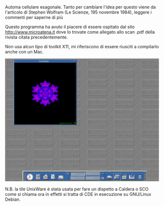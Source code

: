 Automa cellulare esagonale. Tanto per cambiare l'idea per questo
viene da l'articolo di Stephen Wolfram (Le Scienze, 195 novembre 1984), leggere i commenti per saperne di più

Questo programma ha avuto il piacere di essere ospitato dal sito
http://www.microatena.it dove lo trovate come allegato allo scan
.pdf della rivista citata precedentemente.

Non usa alcun tipo di toolkit X11, mi riferiscono di essere riusciti
a compilarlo anche con un Mac.

![snowflake](https://github.com/MarcoVerpelli/Sorgenti-C/blob/master/snowflake/snowflake.png)

N.B. la tile UnixWare è stata usata per fare un dispetto a Caldera o SCO come si chiama ora
in effetti si tratta di CDE in esecuzione su GNU/Linux Debian.
